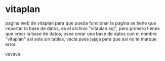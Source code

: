 # vitaplan
pagina web de vitaplan
para que pueda funcionar la pagina se tiene que importar la base de datos, es el archivo "vitaplan.sql", pero primero tienes que crear la base de datos; osea crear una base de datos con el nombre "vitaplan" asi sola sin tablas, vacia pues jajaja para que asi no te marque error

vavava